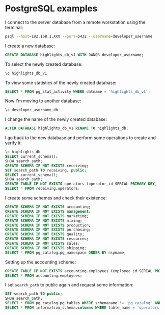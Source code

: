 # PostgreSQL examples

I connect to the server database from a remote workstation using the terminal:

```bash
psql --host=192.168.1.XXX --port=5432 --username=developer_username
```

I create a new database:

```sql
CREATE DATABASE highlights_db_v1 WITH OWNER developer_username;
```

To select the newly created database:

```sql
\c highlights_db_v1
```

To view some statistics of the newly created database:

```sql
SELECT * FROM pg_stat_activity WHERE datname = 'highlights_db_v1';
```

Now I'm moving to another database:

```sql
\c developer_username_db 
```

I change the name of the newly created database:

```sql
ALTER DATABASE highlights_db_v1 RENAME TO highlights_db;
```

I go back to the new database and perform some operations to create and verify it:

```sql
\c highlights_db
SELECT current_schema();
SHOW search_path;
CREATE SCHEMA IF NOT EXISTS receiving;
SET search_path TO receiving, public;
SELECT current_schema();
SHOW search_path;
CREATE TABLE IF NOT EXISTS operators (operator_id SERIAL PRIMARY KEY, first_name VARCHAR(32) NOT NULL, last_name VARCHAR(32) NOT NULL, email VARCHAR(64) NOT NULL UNIQUE, mobile VARCHAR(32));
SELECT * FROM receiving.operators;
```

I create some schemes and check their existence:

```sql
CREATE SCHEMA IF NOT EXISTS accounting;
CREATE SCHEMA IF NOT EXISTS management;
CREATE SCHEMA IF NOT EXISTS marketing;
CREATE SCHEMA IF NOT EXISTS mixing;
CREATE SCHEMA IF NOT EXISTS production;
CREATE SCHEMA IF NOT EXISTS purchasing;
CREATE SCHEMA IF NOT EXISTS quality;
CREATE SCHEMA IF NOT EXISTS resources;
CREATE SCHEMA IF NOT EXISTS sales;
CREATE SCHEMA IF NOT EXISTS shipping;
SELECT * FROM pg_catalog.pg_namespace ORDER BY nspname;
```

Setting up the accounting scheme:

```sql
CREATE TABLE IF NOT EXISTS accounting.employees (employee_id SERIAL PRIMARY KEY, first_name VARCHAR(32) NOT NULL, last_name VARCHAR(32) NOT NULL, email VARCHAR(64) NOT NULL UNIQUE, mobile VARCHAR(32) DEFAULT NULL);
SELECT * FROM accounting.employees;
```

I set `search_path` to public again and request some information:

```sql
SET search_path TO public;
SHOW search_path;
SELECT * FROM pg_catalog.pg_tables WHERE schemaname != 'pg_catalog' AND schemaname != 'information_schema';
SELECT * FROM information_schema.columns WHERE table_name = 'operators';
```
